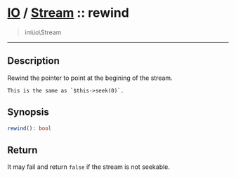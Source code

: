 # [IO](IO.md) / [Stream](IO-Stream.md) :: rewind
 > im\io\Stream
____

## Description
Rewind the pointer to point at the begining of the stream.

    This is the same as `$this->seek(0)`.  

## Synopsis
```php
rewind(): bool
```

## Return
It may fail and return `false` if the stream is not seekable.
